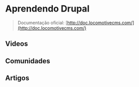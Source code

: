 # Aprendendo Drupal

> Documentação oficial: [http://doc.locomotivecms.com/](http://doc.locomotivecms.com/)

## Videos

## Comunidades

## Artigos
